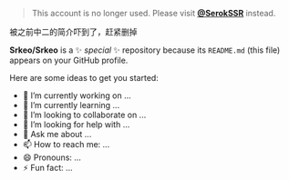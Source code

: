> This account is no longer used. Please visit [**@SerokSSR**](https://github.com/SerokSSR/) instead.

被之前中二的简介吓到了，赶紧删掉

**Srkeo/Srkeo** is a ✨ _special_ ✨ repository because its `README.md` (this file) appears on your GitHub profile.

Here are some ideas to get you started:

- 🔭 I’m currently working on ...
- 🌱 I’m currently learning ...
- 👯 I’m looking to collaborate on ...
- 🤔 I’m looking for help with ...
- 💬 Ask me about ...
- 📫 How to reach me: ...
- 😄 Pronouns: ...
- ⚡ Fun fact: ...
